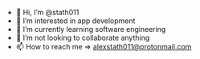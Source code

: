 - 👋 Hi, I’m @stath011
- 👀 I’m interested in app development
- 🌱 I’m currently learning software engineering
- 💞️ I’m not looking to collaborate anything
- 📫 How to reach me => alexstath011@protonmail.com

<!---
stath011/stath011 is a ✨ special ✨ repository because its `README.md` (this file) appears on your GitHub profile.
You can click the Preview link to take a look at your changes.
--->
